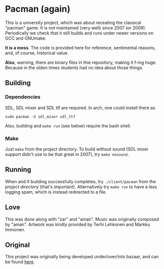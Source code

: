 # Pacman (again)

This is a university project, which was about receating the classical "pacman" game. It is not maintained (very well) since 2007 (or 2009). Periodically we check that it still builds and runs under newer versions on GCC and GNUmake.

**It is a mess**. The code is provided here for reference, sentimental reasons, and, of course, historical value.

**Also**, warning, there are binary files in thie repository, making it f-ing huge. Because in the olden times students had no idea about those things.

## Building
### Dependencies
SDL, SDL mixer and SDL ttf are required. In arch, one could install there as

    sudo pacman -S sdl_mixer sdl_ttf

Also, building and <code>make run</code> (see below) require the bash shell.

### Make
Just <code>make</code> from the project directory. To build without sound (SDL mixer support didn't use to be that great in 2007), try <code>make nosound</code>.

## Running
When and if building successfully completes, try <code>./client/pacman</code> from the _project directory_ (that's important). Alternatively try <code>make run</code> to have a less logging spam, which is instead redirected to a file.


## Love
This was done along with "zar" and "aman". Music was originally composed by "aman". Artwork was kindly provided by Terhi Lehkonen and Markku Immonen.

## Original
This project was originally being developed under/over/into bazaar, and can be found [here](https://code.launchpad.net/~isidev/454pacmane2008/trunk).
